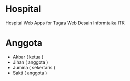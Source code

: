 # Hospital
Hospital Web Apps for Tugas Web Desain Informtaika ITK 

# Anggota
- Akbar ( ketua )
- Jihan ( anggota )
- Jumina ( sekertaris )
- Sakti ( anggota )
